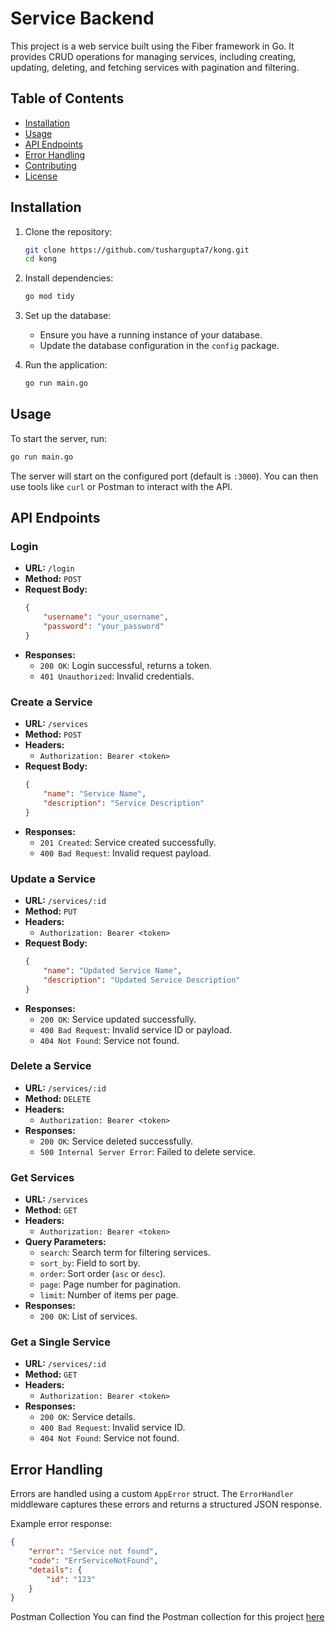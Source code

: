 # Service Backend

This project is a web service built using the Fiber framework in Go. It provides CRUD operations for managing services, including creating, updating, deleting, and fetching services with pagination and filtering.

## Table of Contents

- [Installation](#installation)
- [Usage](#usage)
- [API Endpoints](#api-endpoints)
- [Error Handling](#error-handling)
- [Contributing](#contributing)
- [License](#license)

## Installation

1. Clone the repository:
    ```sh
    git clone https://github.com/tushargupta7/kong.git
    cd kong
    ```

2. Install dependencies:
    ```sh
    go mod tidy
    ```

3. Set up the database:
    - Ensure you have a running instance of your database.
    - Update the database configuration in the `config` package.

4. Run the application:
    ```sh
    go run main.go
    ```

## Usage

To start the server, run:
```sh
go run main.go
```

The server will start on the configured port (default is `:3000`). You can then use tools like `curl` or Postman to interact with the API.

## API Endpoints

### Login

- **URL:** `/login`
- **Method:** `POST`
- **Request Body:**
    ```json
    {
        "username": "your_username",
        "password": "your_password"
    }
    ```
- **Responses:**
    - `200 OK`: Login successful, returns a token.
    - `401 Unauthorized`: Invalid credentials.

### Create a Service

- **URL:** `/services`
- **Method:** `POST`
- **Headers:**
    - `Authorization: Bearer <token>`
- **Request Body:**
    ```json
    {
        "name": "Service Name",
        "description": "Service Description"
    }
    ```
- **Responses:**
    - `201 Created`: Service created successfully.
    - `400 Bad Request`: Invalid request payload.

### Update a Service

- **URL:** `/services/:id`
- **Method:** `PUT`
- **Headers:**
    - `Authorization: Bearer <token>`
- **Request Body:**
    ```json
    {
        "name": "Updated Service Name",
        "description": "Updated Service Description"
    }
    ```
- **Responses:**
    - `200 OK`: Service updated successfully.
    - `400 Bad Request`: Invalid service ID or payload.
    - `404 Not Found`: Service not found.

### Delete a Service

- **URL:** `/services/:id`
- **Method:** `DELETE`
- **Headers:**
    - `Authorization: Bearer <token>`
- **Responses:**
    - `200 OK`: Service deleted successfully.
    - `500 Internal Server Error`: Failed to delete service.

### Get Services

- **URL:** `/services`
- **Method:** `GET`
- **Headers:**
    - `Authorization: Bearer <token>`
- **Query Parameters:**
    - `search`: Search term for filtering services.
    - `sort_by`: Field to sort by.
    - `order`: Sort order (`asc` or `desc`).
    - `page`: Page number for pagination.
    - `limit`: Number of items per page.
- **Responses:**
    - `200 OK`: List of services.

### Get a Single Service

- **URL:** `/services/:id`
- **Method:** `GET`
- **Headers:**
    - `Authorization: Bearer <token>`
- **Responses:**
    - `200 OK`: Service details.
    - `400 Bad Request`: Invalid service ID.
    - `404 Not Found`: Service not found.

## Error Handling

Errors are handled using a custom `AppError` struct. The `ErrorHandler` middleware captures these errors and returns a structured JSON response.

Example error response:
```json
{
    "error": "Service not found",
    "code": "ErrServiceNotFound",
    "details": {
        "id": "123"
    }
}
```

Postman Collection
You can find the Postman collection for this project [here](https://github.com/tushargupta7/kong/blob/main/postman_collection.json)
